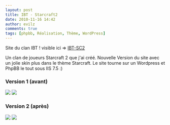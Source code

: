 ```yaml
---
layout: post
title: IBT - Starcraft2
date: 2010-11-16 14:42
author: evilz
comments: true
tags: [phpbb, Réalisation, Thème, WordPress]
---
```

Site du clan IBT ! visible ici => [IBT-SC2](http://www.ibt-sc2.fr)

Un clan de joueurs Starcraft 2 que j'ai créé.
Nouvelle Version du site avec un jolie skin plus dans le thème Starcraft.
Le site tourne sur un Wordpress et PhpBB le tout sous IIS 7.5 :)


### Version 1 (avant)

![](https://c3.staticflickr.com/7/6092/6229639705_29396c809d_b.jpg)
![](https://c3.staticflickr.com/7/6113/6230156838_472fbf967e_b.jpg)

### Version 2 (après)

![](https://c3.staticflickr.com/7/6055/6229643389_b39f4edb29_b.jpg)
![](https://c3.staticflickr.com/7/6157/6230161942_7ae54074a9_z.jpg)

